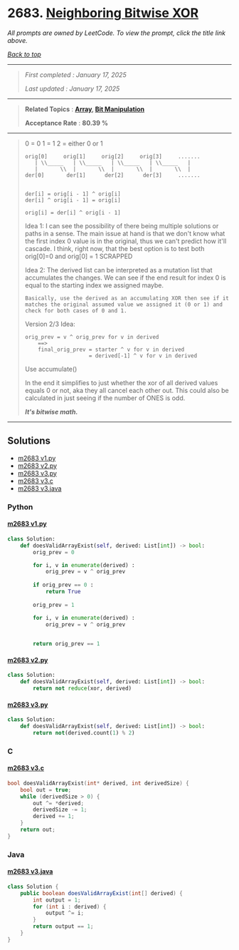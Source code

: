 # 2683. [Neighboring Bitwise XOR](<https://leetcode.com/problems/neighboring-bitwise-xor>)

*All prompts are owned by LeetCode. To view the prompt, click the title link above.*

*[Back to top](<../README.md>)*

------

> *First completed : January 17, 2025*
>
> *Last updated : January 17, 2025*

------

> **Related Topics** : **[Array](<by_topic/Array.md>), [Bit Manipulation](<by_topic/Bit Manipulation.md>)**
>
> **Acceptance Rate** : **80.39 %**

------

> 0 = 0
> 1 = 1
> 2 = either 0 or 1
> 
> ```
> orig[0]     orig[1]     orig[2]     orig[3]     .......
>    | \\_____   | \\_____   | \\_____   | \\_____   |
>    |       \\  |       \\  |       \\  |       \\  |
> der[0]       der[1]      der[2]      der[3]     .......
> 
> 
> der[i] = orig[i - 1] ^ orig[i]
> der[i] ^ orig[i - 1] = orig[i]
> 
> orig[i] = der[i] ^ orig[i - 1]
> ```
> 
> Idea 1:
> I can see the possibility of there being multiple solutions
> or paths in a sense. The main issue at hand is that we don't
> know what the first index 0 value is in the original, thus
> we can't predict how it'll cascade. I think, right now, that
> the best option is to test both orig[0]=0 and orig[0] = 1
> SCRAPPED
> 
> Idea 2:
> The derived list can be interpreted as a mutation list that
> accumulates the changes. We can see if the end result for index
> 0 is equal to the starting index we assigned maybe.
> 
>     Basically, use the derived as an accumulating XOR then see if it
>     matches the original assumed value we assigned it (0 or 1) and
>     check for both cases of 0 and 1.
> 
> Version 2/3 Idea:
> 
> ```
> orig_prev = v ^ orig_prev for v in derived
>     ==>
>     final_orig_prev = starter ^ v for v in derived
>                     = derived[-1] ^ v for v in derived
> ```
> 
> Use accumulate()
> 
> In the end it simplifies to just whether the xor of all derived
> values equals 0 or not, aka they all cancel each other out.
> This could also be calculated in just seeing if the number of
> ONES is odd.
> 
> **_It's bitwise math._**
> 

------

## Solutions

- [m2683 v1.py](<../my-submissions/m2683 v1.py>)
- [m2683 v2.py](<../my-submissions/m2683 v2.py>)
- [m2683 v3.py](<../my-submissions/m2683 v3.py>)
- [m2683 v3.c](<../my-submissions/m2683 v3.c>)
- [m2683 v3.java](<../my-submissions/m2683 v3.java>)
### Python
#### [m2683 v1.py](<../my-submissions/m2683 v1.py>)
```Python
class Solution:
    def doesValidArrayExist(self, derived: List[int]) -> bool:
        orig_prev = 0

        for i, v in enumerate(derived) :
            orig_prev = v ^ orig_prev
        
        if orig_prev == 0 :
            return True
        
        orig_prev = 1

        for i, v in enumerate(derived) :
            orig_prev = v ^ orig_prev
        

        return orig_prev == 1
```

#### [m2683 v2.py](<../my-submissions/m2683 v2.py>)
```Python
class Solution:
    def doesValidArrayExist(self, derived: List[int]) -> bool:
        return not reduce(xor, derived)
```

#### [m2683 v3.py](<../my-submissions/m2683 v3.py>)
```Python
class Solution:
    def doesValidArrayExist(self, derived: List[int]) -> bool:
        return not(derived.count(1) % 2)
```

### C
#### [m2683 v3.c](<../my-submissions/m2683 v3.c>)
```C
bool doesValidArrayExist(int* derived, int derivedSize) {
    bool out = true;
    while (derivedSize > 0) {
        out ^= *derived;
        derivedSize -= 1;
        derived += 1;
    }
    return out;
}
```

### Java
#### [m2683 v3.java](<../my-submissions/m2683 v3.java>)
```Java
class Solution {
    public boolean doesValidArrayExist(int[] derived) {
        int output = 1;
        for (int i : derived) {
            output ^= i;
        }
        return output == 1;
    }
}
```

